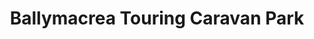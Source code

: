 ---
title: "Ballymacrea Touring Caravan Park"
address: "220, Ballybogey Rd, Portrush, Co. Antrim BT56 8NE"
tel: "028 7082 4507"
county: "Antrim"
category: "Caravan And Camping"
type: "Content"
lat: "55.194492"
lng: "-6.59135"
---